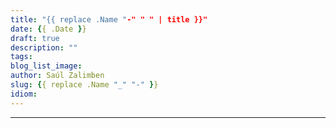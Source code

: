 ```yaml
---
title: "{{ replace .Name "-" " " | title }}"
date: {{ .Date }}
draft: true
description: ""
tags: 
blog_list_image: 
author: Saúl Zalimben
slug: {{ replace .Name "_" "-" }}
idiom: 
---
```


---
<!-- 
## New Cool Posts

{{ range first 10 ( where .Site.RegularPages "Type" "cool" ) }}
* [{{ .Title }}](blog/english/posts/{{.Filename}}) de este artículo.
{{ end }} 

 -->